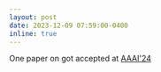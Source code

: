 ```yaml
---
layout: post
date: 2023-12-09 07:59:00-0400
inline: true
---
```



One paper on got accepted at [AAAI'24](https://aaai.org/aaai-conference/)